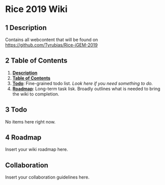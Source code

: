 # Rice 2019 Wiki

## 1 Description

Contains all webcontent that will be found on https://github.com/Tyrubias/Rice-iGEM-2019

## 2 Table of Contents

1. [**Description**](#1-description)
2. [**Table of Contents**](#2-table-of-contents)
3. [**Todo**](#3-todo): Fine-grained todo list. _Look here if you need something to do._
4. [**Roadmap**](#4-roadmap): Long-term task lisk. Broadly outlines what is needed to bring the wiki to completion.

## 3 Todo

No items here right now.

## 4 Roadmap

Insert your wiki roadmap here.

## Collaboration

Insert your collaboration guidelines here.